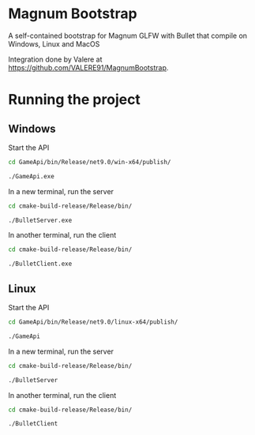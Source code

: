 # Magnum Bootstrap

A self-contained bootstrap for Magnum GLFW with Bullet that compile on Windows, Linux and MacOS

Integration done by Valere at https://github.com/VALERE91/MagnumBootstrap.


# Running the project

## Windows

Start the API
```bash
cd GameApi/bin/Release/net9.0/win-x64/publish/
```
```bash
./GameApi.exe
```

In a new terminal, run the server
```bash
cd cmake-build-release/Release/bin/
```
```bash
./BulletServer.exe
```

In another terminal, run the client
```bash
cd cmake-build-release/Release/bin/
```
```bash
./BulletClient.exe
```

## Linux

Start the API
```bash
cd GameApi/bin/Release/net9.0/linux-x64/publish/
```
```bash
./GameApi
```

In a new terminal, run the server
```bash
cd cmake-build-release/Release/bin/
```
```bash
./BulletServer
```

In another terminal, run the client
```bash
cd cmake-build-release/Release/bin/
```
```bash
./BulletClient
```